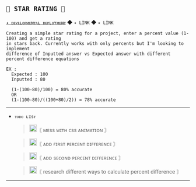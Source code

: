 ## `🌿 STAR RATING 🌿`
[`✦ ᴅᴇᴠᴇʟᴏᴘᴍᴇɴᴛᴀʟ ᴅᴇᴘʟᴏʏᴍᴇɴᴛ`](https://keisukel.github.io/Star-Rating/) ◆ `✦ LINK` ◆ `✦ LINK`

    Creating a simple star rating for a project, enter a percent value (1-100) and get a rating
    in stars back. Currently works with only percents but I'm looking to implement
    difference of Inputted answer vs Expected answer with different percent difference equations
    
    EX : 
      Expected : 100
      Inputted : 80

      (1-(100-80)/100) = 80% accurate
      OR
      (1-(100-80)/((100+80)/2)) = 78% accurate
------
- `ᴛᴏᴅᴏ ʟɪsᴛ`
  
  ><img width="20" src="https://imgur.com/rzRlaDz.png" alt="Icon Image">〘 ᴍᴇss ᴡɪᴛʜ ᴄss ᴀɴɪᴍᴀᴛɪᴏɴ 〙
  
  ><img width="20" src="https://imgur.com/rzRlaDz.png" alt="Icon Image">〘 ᴀᴅᴅ ғɪʀsᴛ ᴘᴇʀᴄᴇɴᴛ ᴅɪғғᴇʀᴇɴᴄᴇ 〙
  
  ><img width="20" src="https://imgur.com/rzRlaDz.png" alt="Icon Image">〘 ᴀᴅᴅ sᴇᴄᴏɴᴅ ᴘᴇʀᴄᴇɴᴛ ᴅɪғғᴇʀᴇɴᴄᴇ 〙
  
  ><img width="20" src="https://imgur.com/rzRlaDz.png" alt="Icon Image">〘 research different ways to calculate percent difference 〙

------
